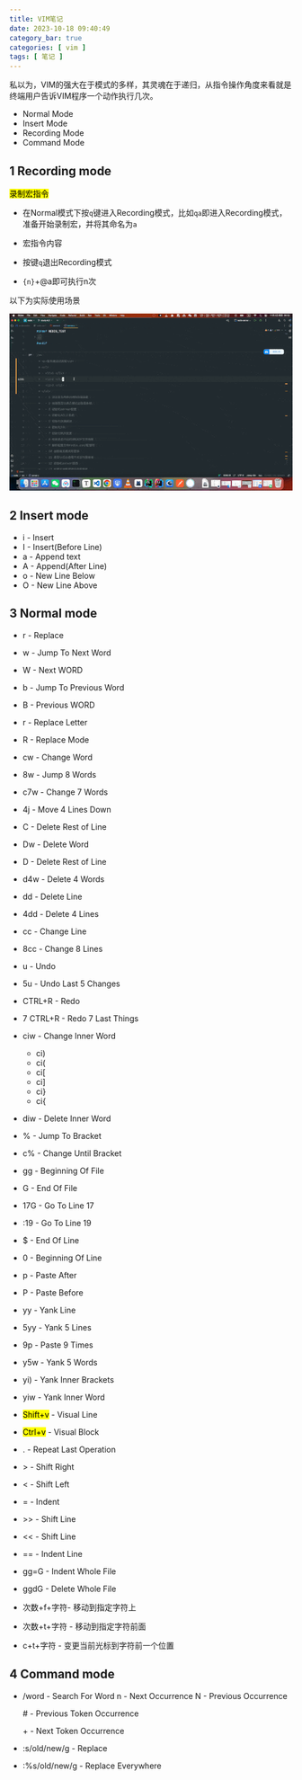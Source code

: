 ```yaml
---
title: VIM笔记
date: 2023-10-18 09:40:49
category_bar: true
categories: [ vim ]
tags: [ 笔记 ]
---
```


私以为，VIM的强大在于模式的多样，其灵魂在于递归，从指令操作角度来看就是终端用户告诉VIM程序一个动作执行几次。

* Normal Mode
* Insert Mode
* Recording Mode
* Command Mode

1 Recording mode
---

<mark>录制宏指令</mark>

- 在Normal模式下按`q`键进入Recording模式，比如`qa`即进入Recording模式，准备开始录制宏，并将其命名为`a`

- 宏指令内容

- 按键`q`退出Recording模式

- `{n}`+@a即可执行n次

以下为实际使用场景

![](VIM笔记/2023-11-02_00.53.50.gif)

2 Insert mode
---

- i - Insert
- I - Insert(Before Line)
- a - Append text
- A - Append(After Line)
- o - New Line Below
- O - New Line Above

3 Normal mode
---

- r - Replace

- w - Jump To Next Word

- W - Next WORD

- b - Jump To Previous Word

- B - Previous WORD

- r - Replace Letter

- R - Replace Mode

- cw - Change Word

- 8w - Jump 8 Words

- c7w - Change 7 Words

- 4j - Move 4 Lines Down

- C  - Delete Rest of Line

- Dw - Delete Word

- D - Delete Rest of Line

- d4w - Delete 4 Words

- dd - Delete Line

- 4dd - Delete 4 Lines

- cc - Change Line

- 8cc - Change 8 Lines

- u - Undo

- 5u - Undo Last 5 Changes

- CTRL+R - Redo

- 7 CTRL+R - Redo 7 Last Things

- ciw - Change Inner Word

  - ci)
  - ci(
  - ci[
  - ci]
  - ci}
  - ci{

- diw - Delete Inner Word

- % - Jump To Bracket

- c% - Change Until Bracket

- gg - Beginning Of File

- G - End Of File

- 17G - Go To Line 17

- :19 - Go To Line 19

- $ - End Of Line

- 0 - Beginning Of Line

- p - Paste After

- P - Paste Before

- yy - Yank Line

- 5yy - Yank 5 Lines

- 9p - Paste 9 Times

- y5w - Yank 5 Words

- yi) - Yank Inner Brackets

- yiw - Yank Inner Word

- <mark>Shift+v</mark> - Visual Line

- <mark>Ctrl+v</mark> - Visual Block

- . - Repeat Last Operation

- \> - Shift Right 

- < - Shift Left

- = - Indent

- \>> - Shift Line

- << - Shift Line

- == - Indent Line

- gg=G - Indent Whole File

- ggdG - Delete Whole File

- 次数+f+字符- 移动到指定字符上

- 次数+t+字符 - 移动到指定字符前面

- c+t+字符 - 变更当前光标到字符前一个位置

4 Command mode
---

- /word - Search For Word
  n - Next Occurrence
  N - Previous Occurrence

  \# - Previous Token Occurrence

  \+ - Next Token Occurrence

- :s/old/new/g - Replace

- :%s/old/new/g - Replace Everywhere

